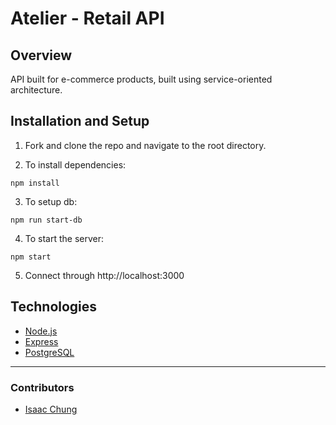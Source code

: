 # Atelier - Retail API

## Overview
API built for e-commerce products, built using service-oriented architecture.


## Installation and Setup
1. Fork and clone the repo and navigate to the root directory.

2. To install dependencies:
```
npm install
```

3. To setup db:
```
npm run start-db
```

4. To start the server:
```
npm start
```
5. Connect through http://localhost:3000 

## Technologies
- [Node.js](nodejs.org)
- [Express](http://expressjs.com/)
- [PostgreSQL](https://www.postgresql.org/)

---

### Contributors
- [Isaac Chung](https://github.com/imizik)

